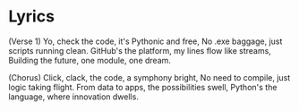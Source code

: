 # Lyrics

(Verse 1)
Yo, check the code, it's Pythonic and free,
No .exe baggage, just scripts running clean.
GitHub's the platform, my lines flow like streams,
Building the future, one module, one dream.

(Chorus)
Click, clack, the code, a symphony bright,
No need to compile, just logic taking flight.
From data to apps, the possibilities swell,
Python's the language, where innovation dwells.
